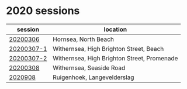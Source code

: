 # 2020 sessions

| session | location |
|---|---|
| [20200306](2020/20200306.md) | Hornsea, North Beach |
| [20200307-1](2020/20200307-1.md) | Withernsea, High Brighton Street, Beach |
| [20200307-2](2020/20200307-2.md) | Withernsea, High Brighton Street, Promenade |
| [20200308](2020/20200308.md) | Withernsea, Seaside Road |
| [2020908](2020/20200908.md) | Ruigenhoek, Langevelderslag |

